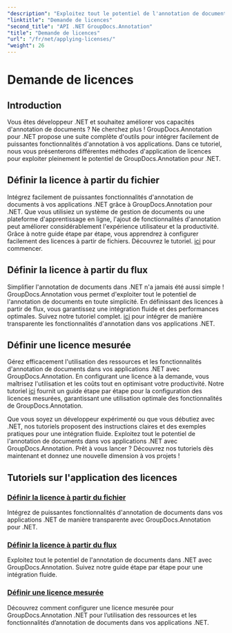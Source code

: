 ```yaml
---
"description": "Exploitez tout le potentiel de l'annotation de documents dans .NET avec GroupDocs.Annotation. Suivez nos tutoriels étape par étape pour une intégration fluide."
"linktitle": "Demande de licences"
"second_title": "API .NET GroupDocs.Annotation"
"title": "Demande de licences"
"url": "/fr/net/applying-licenses/"
"weight": 26
---
```


# Demande de licences

## Introduction

Vous êtes développeur .NET et souhaitez améliorer vos capacités d'annotation de documents ? Ne cherchez plus ! GroupDocs.Annotation pour .NET propose une suite complète d'outils pour intégrer facilement de puissantes fonctionnalités d'annotation à vos applications. Dans ce tutoriel, nous vous présenterons différentes méthodes d'application de licences pour exploiter pleinement le potentiel de GroupDocs.Annotation pour .NET.

## Définir la licence à partir du fichier
Intégrez facilement de puissantes fonctionnalités d'annotation de documents à vos applications .NET grâce à GroupDocs.Annotation pour .NET. Que vous utilisiez un système de gestion de documents ou une plateforme d'apprentissage en ligne, l'ajout de fonctionnalités d'annotation peut améliorer considérablement l'expérience utilisateur et la productivité. Grâce à notre guide étape par étape, vous apprendrez à configurer facilement des licences à partir de fichiers. Découvrez le tutoriel. [ici](./set-license-from-file/) pour commencer.

## Définir la licence à partir du flux
Simplifier l'annotation de documents dans .NET n'a jamais été aussi simple ! GroupDocs.Annotation vous permet d'exploiter tout le potentiel de l'annotation de documents en toute simplicité. En définissant des licences à partir de flux, vous garantissez une intégration fluide et des performances optimales. Suivez notre tutoriel complet. [ici](./set-license-from-stream/) pour intégrer de manière transparente les fonctionnalités d'annotation dans vos applications .NET.

## Définir une licence mesurée
Gérez efficacement l'utilisation des ressources et les fonctionnalités d'annotation de documents dans vos applications .NET avec GroupDocs.Annotation. En configurant une licence à la demande, vous maîtrisez l'utilisation et les coûts tout en optimisant votre productivité. Notre tutoriel [ici](./set-metered-license/) fournit un guide étape par étape pour la configuration des licences mesurées, garantissant une utilisation optimale des fonctionnalités de GroupDocs.Annotation.

Que vous soyez un développeur expérimenté ou que vous débutiez avec .NET, nos tutoriels proposent des instructions claires et des exemples pratiques pour une intégration fluide. Exploitez tout le potentiel de l'annotation de documents dans vos applications .NET avec GroupDocs.Annotation. Prêt à vous lancer ? Découvrez nos tutoriels dès maintenant et donnez une nouvelle dimension à vos projets !

## Tutoriels sur l'application des licences
### [Définir la licence à partir du fichier](./set-license-from-file/)
Intégrez de puissantes fonctionnalités d'annotation de documents dans vos applications .NET de manière transparente avec GroupDocs.Annotation pour .NET.
### [Définir la licence à partir du flux](./set-license-from-stream/)
Exploitez tout le potentiel de l'annotation de documents dans .NET avec GroupDocs.Annotation. Suivez notre guide étape par étape pour une intégration fluide.
### [Définir une licence mesurée](./set-metered-license/)
Découvrez comment configurer une licence mesurée pour GroupDocs.Annotation .NET pour l’utilisation des ressources et les fonctionnalités d’annotation de documents dans vos applications .NET.